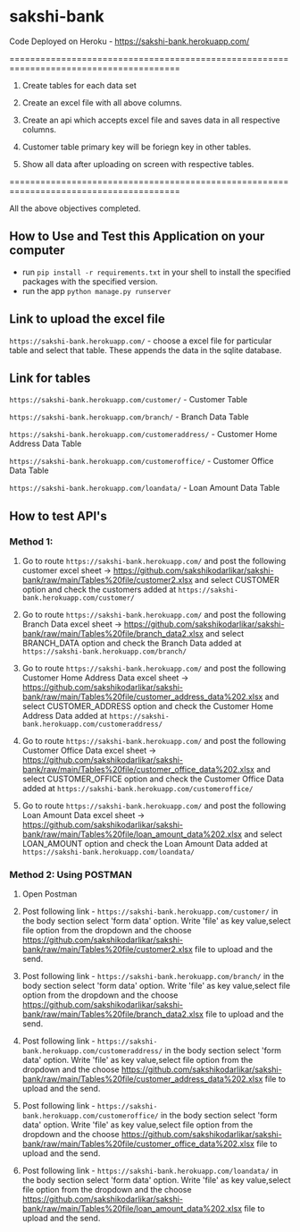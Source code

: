 # sakshi-bank


Code Deployed on Heroku - https://sakshi-bank.herokuapp.com/


=======================================================================================

1. Create tables for each data set

2. Create an excel file with all above columns.

3. Create an api which accepts excel file and saves data in all respective columns.

4. Customer table primary key will be foriegn key in other tables.

5. Show all data after uploading on screen with respective tables.

=======================================================================================

All the above objectives completed.



## How to Use and Test this Application on your computer
- run ```pip install -r requirements.txt```  in your shell to install the specified packages with the specified version.
- run the app ```python manage.py runserver```


## Link to upload the excel file

```https://sakshi-bank.herokuapp.com/```  - choose a excel file for particular table and select that table. These appends the data in the sqlite database.

## Link for tables

```https://sakshi-bank.herokuapp.com/customer/``` - Customer Table

```https://sakshi-bank.herokuapp.com/branch/``` - Branch Data Table

```https://sakshi-bank.herokuapp.com/customeraddress/``` - Customer Home Address Data Table

```https://sakshi-bank.herokuapp.com/customeroffice/``` - Customer Office Data Table

```https://sakshi-bank.herokuapp.com/loandata/``` - Loan Amount Data Table


## How to test API's

### Method 1:

1. Go to route ```https://sakshi-bank.herokuapp.com/``` and post the following customer excel sheet -> https://github.com/sakshikodarlikar/sakshi-bank/raw/main/Tables%20file/customer2.xlsx and select CUSTOMER option and check the customers added at ```https://sakshi-bank.herokuapp.com/customer/```

2. Go to route ```https://sakshi-bank.herokuapp.com/``` and post the following Branch Data excel sheet -> https://github.com/sakshikodarlikar/sakshi-bank/raw/main/Tables%20file/branch_data2.xlsx and select BRANCH_DATA option and check the Branch Data added at ```https://sakshi-bank.herokuapp.com/branch/```

3. Go to route ```https://sakshi-bank.herokuapp.com/``` and post the following Customer Home Address Data excel sheet -> https://github.com/sakshikodarlikar/sakshi-bank/raw/main/Tables%20file/customer_address_data%202.xlsx and select CUSTOMER_ADDRESS option and check the Customer Home Address Data added at ```https://sakshi-bank.herokuapp.com/customeraddress/```

4. Go to route ```https://sakshi-bank.herokuapp.com/``` and post the following Customer Office Data excel sheet -> https://github.com/sakshikodarlikar/sakshi-bank/raw/main/Tables%20file/customer_office_data%202.xlsx and select CUSTOMER_OFFICE option and check the Customer Office Data added at ```https://sakshi-bank.herokuapp.com/customeroffice/```

5. Go to route ```https://sakshi-bank.herokuapp.com/``` and post the following Loan Amount Data excel sheet -> https://github.com/sakshikodarlikar/sakshi-bank/raw/main/Tables%20file/loan_amount_data%202.xlsx and select LOAN_AMOUNT option and check the Loan Amount Data added at ```https://sakshi-bank.herokuapp.com/loandata/```


### Method 2: Using POSTMAN

1. Open Postman 

2. Post following link - ```https://sakshi-bank.herokuapp.com/customer/``` in the body section select 'form data' option. Write 'file' as key value,select file option from the dropdown and the choose https://github.com/sakshikodarlikar/sakshi-bank/raw/main/Tables%20file/customer2.xlsx file to upload and the send.

3. Post following link - ```https://sakshi-bank.herokuapp.com/branch/``` in the body section select 'form data' option. Write 'file' as key value,select file option from the dropdown and the choose https://github.com/sakshikodarlikar/sakshi-bank/raw/main/Tables%20file/branch_data2.xlsx file to upload and the send.


4. Post following link - ```https://sakshi-bank.herokuapp.com/customeraddress/``` in the body section select 'form data' option. Write 'file' as key value,select file option from the dropdown and the choose https://github.com/sakshikodarlikar/sakshi-bank/raw/main/Tables%20file/customer_address_data%202.xlsx file to upload and the send.


5. Post following link - ```https://sakshi-bank.herokuapp.com/customeroffice/``` in the body section select 'form data' option. Write 'file' as key value,select file option from the dropdown and the choose https://github.com/sakshikodarlikar/sakshi-bank/raw/main/Tables%20file/customer_office_data%202.xlsx file to upload and the send.


6. Post following link - ```https://sakshi-bank.herokuapp.com/loandata/``` in the body section select 'form data' option. Write 'file' as key value,select file option from the dropdown and the choose https://github.com/sakshikodarlikar/sakshi-bank/raw/main/Tables%20file/loan_amount_data%202.xlsx file to upload and the send.
